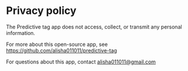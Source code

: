 # Privacy policy

The Predictive tag app does not access, collect, or transmit any personal information.

For more about this open-source app, see https://github.com/alisha011011/predictive-tag

For questions about this app, contact alisha011011@gmail.com
